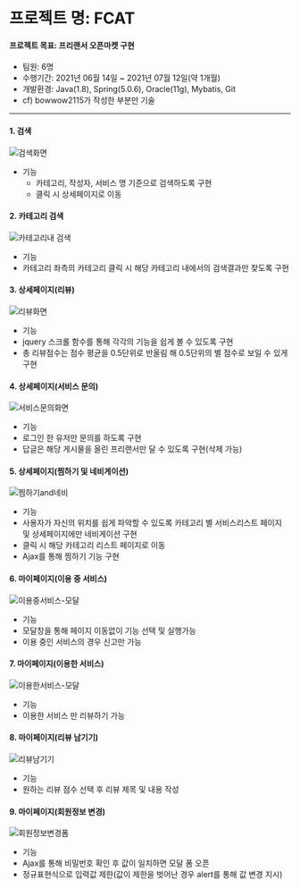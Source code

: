 # 프로젝트 명: FCAT
#### 프로젝트 목표: 프리랜서 오픈마켓 구현

 + 팀원: 6명
 + 수행기간: 2021년 06월 14일 ~ 2021년 07월 12일(약 1개월)
 + 개발환경: Java(1.8), Spring(5.0.6), Oracle(11g), Mybatis, Git
 + cf) bowwow2115가 작성한 부분만 기술
----------------
#### 1. 검색
![검색화면](https://user-images.githubusercontent.com/78743780/126873299-fa7b3ab8-73b4-492e-96a2-1e10e4fe6d35.png)
+ 기능
  + 카테고리, 작성자, 서비스 명 기준으로 검색하도록 구현
  + 클릭 시 상세페이지로 이동

#### 2. 카테고리 검색
![카테고리내 검색](https://user-images.githubusercontent.com/78743780/126873301-2a65f687-86bb-400b-897c-7d2c6192b280.png)
+ 기능
 + 카테고리 좌측의 카테고리 클릭 시 해당 카테고리 내에서의 검색결과만 찾도록 구현

#### 3. 상세페이지(리뷰)
![리뷰화면](https://user-images.githubusercontent.com/78743780/126873305-8410669a-8a23-44de-afe1-f9bbda95f934.png)
+ 기능
 + jquery 스크롤 함수를 통해 각각의 기능을 쉽게 볼 수 있도록 구현
 + 총 리뷰점수는 점수 평균을 0.5단위로 반올림 해 0.5단위의 별 점수로 보일 수 있게 구현

#### 4. 상세페이지(서비스 문의)
![서비스문의화면](https://user-images.githubusercontent.com/78743780/126873307-21027685-ffa6-4754-bd6c-8e45fc1050bd.png)
+ 기능
 + 로그인 한 유저만 문의를 하도록 구현
 + 답글은 해당 게시물을 올린 프리랜서만 달 수 있도록 구현(삭제 가능)

#### 5. 상세페이지(찜하기 및 네비게이션)
![찜하기and네비](https://user-images.githubusercontent.com/78743780/126873310-106769fb-b911-473f-b193-9f45b34d8229.png)
+ 기능
 + 사용자가 자신의 위치를 쉽게 파악할 수 있도록 카테고리 별 서비스리스트 페이지 및 상세페이지에만 네비게이션 구현
 + 클릭 시 해당 카테고리 리스트 페이지로 이동
 + Ajax를 통해 찜하기 기능 구현

#### 6. 마이페이지(이용 중 서비스)
![이용중서비스-모달](https://user-images.githubusercontent.com/78743780/126873312-7fd24ef2-eaa4-4cd4-bcb6-d254caca111b.png)
+ 기능
 + 모달창을 통해 페이지 이동없이 기능 선택 및 실행가능
 + 이용 중인 서비스의 경우 신고만 가능

#### 7. 마이페이지(이용한 서비스)
![이용한서비스-모달](https://user-images.githubusercontent.com/78743780/126873315-0dd0bfb9-d11b-41d0-a732-e72e5f9bbdd2.png)
+ 기능
 + 이용한 서비스 만 리뷰하기 가능

#### 8. 마이페이지(리뷰 남기기)
![리뷰남기기](https://user-images.githubusercontent.com/78743780/126873313-c9cbc981-90fb-41ff-8846-f3891c749e58.png)
+ 기능
 + 원하는 리뷰 점수 선택 후 리뷰 제목 및 내용 작성
 
#### 9. 마이페이지(회원정보 변경)
![회원정보변경폼](https://user-images.githubusercontent.com/78743780/126873319-1d1e9049-7080-439c-abd9-0f0ce5d18968.png)
+ 기능
 + Ajax를 통해 비밀번호 확인 후 값이 일치하면 모달 폼 오픈
 + 정규표현식으로 입력값 제한(값이 제한을 벗어난 경우 alert를 통해 값 변경 지시)
